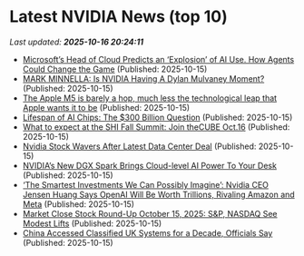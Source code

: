 # Latest NVIDIA News (top 10)
_Last updated: **2025-10-16 20:24:11**_

- [Microsoft’s Head of Cloud Predicts an ‘Explosion’ of AI Use. How Agents Could Change the Game](https://biztoc.com/x/a02a53d326b07622) (Published: 2025-10-15)
- [MARK MINNELLA: Is NVIDIA Having A Dylan Mulvaney Moment?](https://dailycaller.com/2025/10/15/opinion-is-nvidia-having-a-dylan-mulvaney-moment-mark-minnella/) (Published: 2025-10-15)
- [The Apple M5 is barely a hop, much less the technological leap that Apple wants it to be](https://www.techradar.com/computing/computing-components/the-apple-m5-is-barely-a-hop-much-less-the-technological-leap-that-apple-wants-it-to-be) (Published: 2025-10-15)
- [Lifespan of AI Chips: The $300 Billion Question](https://blog.citp.princeton.edu/2025/10/15/lifespan-of-ai-chips-the-300-billion-question/) (Published: 2025-10-15)
- [What to expect at the SHI Fall Summit: Join theCUBE Oct.16](https://siliconangle.com/2025/10/15/enterprises-achieving-secure-ai-integration-scale-unleashai/) (Published: 2025-10-15)
- [Nvidia Stock Wavers After Latest Data Center Deal](https://biztoc.com/x/fcc2cd7413d89658) (Published: 2025-10-15)
- [NVIDIA’s New DGX Spark Brings Cloud-level AI Power To Your Desk](https://www.greenbot.com/nvidia-dgx-spark-ai-supercomputer/) (Published: 2025-10-15)
- [‘The Smartest Investments We Can Possibly Imagine’: Nvidia CEO Jensen Huang Says OpenAI Will Be Worth Trillions, Rivaling Amazon and Meta](https://biztoc.com/x/9bff86176dda4d85) (Published: 2025-10-15)
- [Market Close Stock Round-Up October 15, 2025: S&P, NASDAQ See Modest Lifts](https://www.ibtimes.com/market-close-stock-round-october-15-2025-sp-nasdaq-see-modest-lifts-3787154) (Published: 2025-10-15)
- [China Accessed Classified UK Systems for a Decade, Officials Say](https://biztoc.com/x/4ce8ecd00e1ea660) (Published: 2025-10-15)
